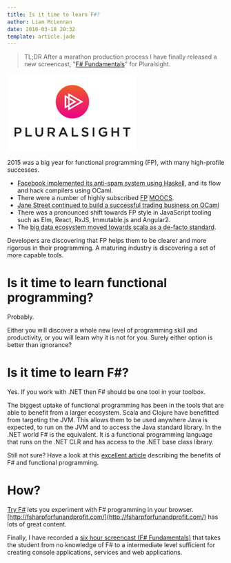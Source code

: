 ```yaml
---
title: Is it time to learn F#?
author: Liam McLennan
date: 2016-03-18 20:32
template: article.jade
---
```


> TL;DR After a marathon production process I have finally released a new screencast, "[F# Fundamentals](https://app.pluralsight.com/library/courses/fsharp-fundamentals/table-of-contents)" for Pluralsight.

<a href="https://app.pluralsight.com/library/courses/fsharp-fundamentals/table-of-contents"><img src="pluralsight.png" alt="pluralsight" style="width:300px;margin:auto;"/></a>

2015 was a big year for functional programming (FP), with many high-profile successes.

* [Facebook implemented its anti-spam system using Haskell](https://code.facebook.com/posts/745068642270222/fighting-spam-with-haskell/), and its flow and hack compilers using OCaml.
* There were a number of highly subscribed [FP](https://www.edx.org/course/introduction-functional-programming-delftx-fp101x-0) [MOOCS](https://www.coursera.org/course/progfun).
* [Jane Street continued to build a successful trading business on OCaml](https://www.janestreet.com/technology/)
* There was a pronounced shift towards FP style in JavaScript tooling such as Elm, React, RxJS, Immutable.js and Angular2.
* The [big data ecosystem moved towards scala as a de-facto standard](http://www.slideshare.net/deanwampler/why-scala-is-taking-over-the-big-data-world).

Developers are discovering that FP helps them to be clearer and more rigorous in their programming. A maturing industry is discovering a set of more capable tools.

Is it time to learn functional programming?
==========

Probably.

Either you will discover a whole new level of programming skill and productivity, or you will learn why it is not for you. Surely either option is better than ignorance?

Is it time to learn F#?
============

Yes. If you work with .NET then F# should be one tool in your toolbox. 

The biggest uptake of functional programming has been in the tools that are able to benefit from a larger ecosystem. Scala and Clojure have benefitted from targeting the JVM. This allows them to be used anywhere Java is expected, to run on the JVM and to access the Java standard library. In the .NET world F# is the equivalent. It is a functional programming language that runs on the .NET CLR and has access to the .NET base class library.

Still not sure? Have a look at this [excellent article](http://fsharpforfunandprofit.com/why-use-fsharp/) describing the benefits of F# and functional programming.

How?
====

[Try F#](http://www.tryfsharp.org/) lets you experiment with F# programming in your browser. [http://fsharpforfunandprofit.com/](http://fsharpforfunandprofit.com/) has lots of great content.

Finally, I have recorded a [six hour screencast (F# Fundamentals)](https://app.pluralsight.com/library/courses/fsharp-fundamentals/table-of-contents) that takes the student from no knowledge of F# to a intermediate level sufficient for creating console applications, services and web applications.
